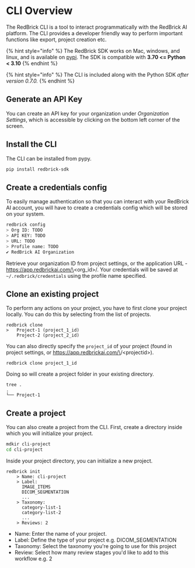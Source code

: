 # CLI Overview

The RedBrick CLI is a tool to interact programmatically with the RedBrick AI platform. The CLI provides a developer friendly way to perform important functions like export, project creation etc.&#x20;

{% hint style="info" %}
The RedBrick SDK works on Mac, windows, and linux, and is available on [pypi](https://pypi.org/project/redbrick-sdk/). The SDK is compatible with **3.70 <= Python < 3.10**
{% endhint %}

{% hint style="info" %}
The CLI is included along with the Python SDK _after version 0.7.0._
{% endhint %}

## **Generate an API Key**

You can create an API key for your organization under _Organization Settings_, which is accessible by clicking on the bottom left corner of the screen.

## Install the CLI

The CLI can be installed from pypy.

```bash
pip install redbrick-sdk
```

## Create a credentials config

To easily manage authentication so that you can interact with your RedBrick AI account, you will have to create a credentials config which will be stored on your system.&#x20;

```bash
redbrick config
> Org ID: TODO
> API KEY: TODO
> URL: TODO
> Profile name: TODO
✔ RedBrick AI Organization
```

Retrieve your organization ID from project settings, or the application URL - https://app.redbrickai.com/\<org\_id>/. Your credentials will be saved at `~/.redbrick/credentials` using the profile name specified.&#x20;

## Clone an existing project

To perform any actions on your project, you have to first clone your project locally. You can do this by selecting from the list of projects.

```
redbrick clone
>   Project-1 (project_1_id)
    Project-2 (project_2_id)
```

You can also directly specify the `project_id` of your project (found in project settings, or https://app.redbrickai.com/\<orgid>/\<projectid>).&#x20;

```
redbrick clone project_1_id
```

Doing so will create a project folder in your existing directory.&#x20;

```
tree .
.
└── Project-1
```

## Create a project

You can also create a project from the CLI. First, create a directory inside which you will initialize your project.&#x20;

```bash
mdkir cli-project
cd cli-project
```

Inside your project directory, you can initialize a new project.&#x20;

```
redbrick init
    > Name: cli-project
    > Label: 
      IMAGE_ITEMS
      DICOM_SEGMENTATION
      ...
    > Taxonomy: 
      category-list-1
      category-list-2
      ...
    > Reviews: 2
```

* Name: Enter the name of your project.&#x20;
* Label: Define the type of your project e.g. DICOM\_SEGMENTATION
* Taxonomy: Select the taxonomy you're going to use for this project
* Review: Select how many review stages you'd like to add to this workflow e.g. 2
